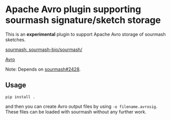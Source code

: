 # Apache Avro plugin supporting sourmash signature/sketch storage

This is an **experimental** plugin to support Apache Avro storage
of sourmash sketches.

[sourmash: sourmash-bio/sourmash/](https://github.com/sourmash-bio/sourmash/)

[Avro](https://avro.apache.org/)

Note: Depends on
[sourmash#2428](https://github.com/sourmash-bio/sourmash/pull/2428).

## Usage

```
pip install .
```

and then you can create Avro output files by using `-o filename.avrosig`.
These files can be loaded with sourmash without any further work.

